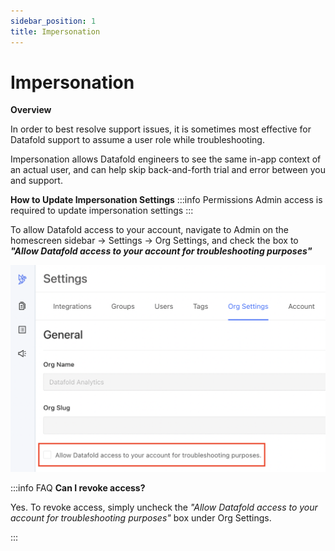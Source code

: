 ```yaml
---
sidebar_position: 1
title: Impersonation
---
```

# Impersonation

**Overview**

In order to best resolve support issues, it is sometimes most effective for Datafold support to assume a user role while troubleshooting. 

Impersonation allows Datafold engineers to see the same in-app context of an actual user, and can help skip back-and-forth trial and error between you and support.

**How to Update Impersonation Settings**
:::info Permissions
Admin access is required to update impersonation settings
:::

To allow Datafold access to your account, navigate to Admin on the homescreen sidebar &rarr; Settings &rarr; Org Settings, and check the box to ***"Allow Datafold access to your account for troubleshooting purposes"*** 

![](../../static/img/impersonation.png)

:::info FAQ
**Can I revoke access?**

Yes. To revoke access, simply uncheck the *"Allow Datafold access to your account for troubleshooting purposes"* box under Org Settings.

:::
